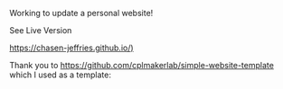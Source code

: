 Working to update a personal website!

See Live Version

[https://chasen-jeffries.github.io/)](https://chasen-jeffries.github.io/)



Thank you to 
https://github.com/cplmakerlab/simple-website-template
which I used as a template:

